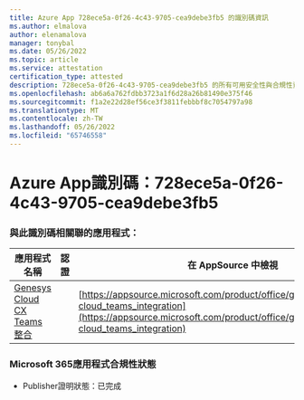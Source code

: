 ```yaml
---
title: Azure App 728ece5a-0f26-4c43-9705-cea9debe3fb5 的識別碼資訊
ms.author: elmalova
author: elenamalova
manager: tonybal
ms.date: 05/26/2022
ms.topic: article
ms.service: attestation
certification_type: attested
description: 728ece5a-0f26-4c43-9705-cea9debe3fb5 的所有可用安全性與合規性資訊。
ms.openlocfilehash: ab6a6a762fdbb3723a1f6d28a26b81490e375f46
ms.sourcegitcommit: f1a2e22d28ef56ce3f3811febbbf8c7054797a98
ms.translationtype: MT
ms.contentlocale: zh-TW
ms.lasthandoff: 05/26/2022
ms.locfileid: "65746558"
---
```

# <a name="azure-app-id-728ece5a-0f26-4c43-9705-cea9debe3fb5"></a>Azure App識別碼：728ece5a-0f26-4c43-9705-cea9debe3fb5


### <a name="apps-associated-with-this-id"></a>與此識別碼相關聯的應用程式：
| **應用程式名稱** | **認證** | **在 AppSource 中檢視** |
|--------------|---------------|-----------------------|
| [Genesys Cloud CX Teams整合](../forward/genesyslabs.genesys-cloud_teams_integration.md) |  | [https://appsource.microsoft.com/product/office/genesyslabs.genesys-cloud_teams_integration](https://appsource.microsoft.com/product/office/genesyslabs.genesys-cloud_teams_integration) |

### <a name="microsoft-365-app-compliance-status"></a>Microsoft 365應用程式合規性狀態
- Publisher證明狀態：已完成
